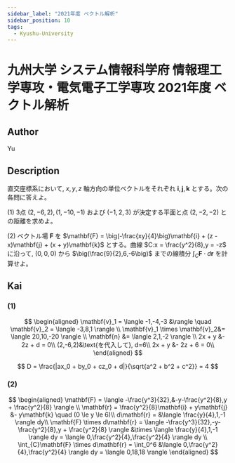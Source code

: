 ```yaml
---
sidebar_label: "2021年度 ベクトル解析"
sidebar_position: 10
tags:
  - Kyushu-University
---
```

# 九州大学 システム情報科学府 情報理工学専攻・電気電子工学専攻 2021年度 ベクトル解析

## **Author**
Yu

## **Description**
直交座標系において, $x,y,z$ 軸方向の単位ベクトルをそれぞれ $\mathbf{i},\mathbf{j},\mathbf{k}$ とする。次の各問に答えよ。

(1) $3$点 $(2,-6,2),(1,-10,-1)$ および $(-1,2,3)$ が決定する平面と点 $(2,-2,-2)$ との距離を求めよ。

(2) ベクトル場 $\mathbf{F}$ を $\mathbf{F} = \big(-\frac{xy}{4}\big)\mathbf{i} + (z - x)\mathbf{j} + (x + y)\mathbf{k}$ とする。曲線 $C:x = \frac{y^2}{8},y = -z$ に沿って, $(0,0,0)$ から $\big(\frac{9}{2},6,-6\big)$ までの線積分 $\int_{C} \mathbf{F} \cdot d \mathbf{r}$ を計算せよ。

## **Kai**
### (1)

$$
\begin{aligned}
\mathbf{v}_1 = \langle -1,-4,-3 &\rangle \quad \mathbf{v}_2 = \langle -3,8,1 \rangle \\
\mathbf{v}_1 \times \mathbf{v}_2&= \langle 20,10,-20 \rangle \\
\mathbf{n} &= \langle 2,1,-2 \rangle \\
2x + y &- 2z + d = 0\\
(2,-6,2)&\text{を代入して}, d=6\\
2x + y &- 2z + 6 = 0\\
\end{aligned} 
$$

$$
D = \frac{|ax_0 + by_0 + cz_0 + d|}{\sqrt{a^2 + b^2 + c^2}} = 4
$$

### (2)

$$
\begin{aligned}
\mathbf{F} = \langle -\frac{y^3}{32},&-y-\frac{y^2}{8},y + \frac{y^2}{8} \rangle \\
\mathbf{r} = \frac{y^2}{8}\mathbf{i} + y\mathbf{j} &- y\mathbf{k} \quad (0 \le y \le 6)\\
d\mathbf{r} = &\langle \frac{y}{4},1,-1 \rangle dy\\
\mathbf{F} \times d\mathbf{r} = \langle -\frac{y^3}{32},-y-\frac{y^2}{8},y + \frac{y^2}{8} \rangle &\times \langle \frac{y}{4},1,-1 \rangle dy = \langle 0,\frac{y^2}{4},\frac{y^2}{4} \rangle dy \\
\int_{C}\mathbf{F} \times d\mathbf{r} = \int_0^6 &\langle 0,\frac{y^2}{4},\frac{y^2}{4} \rangle dy = \langle 0,18,18 \rangle
\end{aligned}
$$